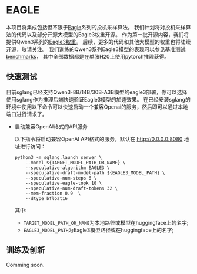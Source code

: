 # EAGLE
本项目将集成包括但不限于[Eagle](https://arxiv.org/pdf/2503.01840)系列的投机采样算法。
我们计划将对投机采样算法的代码以及部分开源大模型的Eagle3权重开源。
作为第一批开源内容，我们将提供Qwen3系列的[Eagle3权重](https://huggingface.co/collections/AngelSlim/qwen3-eagle-686787e3258f84fb09019f32)。
后续，更多的代码和其他大模型的权重也将陆续开源，敬请关注。
我们训练的Qwen3系列Eagle3模型的表现可以参见基准测试[benchmarks](../../performance/speculative_decoding/benchmarks.md)，
其中全部数据都是在单张H20上使用pytorch推理获得。

## 快速测试
目前sglang已经支持Qwen3-8B/14B/30B-A3B模型的eagle3部署，你可以选择使用sglang作为推理后端快速验证Eagle3模型的加速效果。
在已经安装sglang的环境中使用以下命令可以快速启动一个兼容Openai的服务，然后即可以通过本地端口进行请求了。
- 启动兼容OpenAI格式的API服务
    
    以下指令将启动兼容OpenAI API格式的服务，默认在 http://0.0.0.0:8080 地址进行访问：

    ```shell
    python3 -m sglang.launch_server \
        --model ${TARGET_MODEL_PATH_OR_NAME} \
        --speculative-algorithm EAGLE3 \
        --speculative-draft-model-path ${EAGLE3_MODEL_PATH} \
        --speculative-num-steps 6 \
        --speculative-eagle-topk 10 \
        --speculative-num-draft-tokens 32 \
        --mem-fraction 0.9  \
        --dtype bfloat16
    ```
    其中:
    - `TARGET_MODEL_PATH_OR_NAME`为本地路径或模型在huggingface上的名字;
    - `EAGLE3_MODEL_PATH`为Eagle3模型路径或在huggingface上的名字;

## 训练及创新
Comming soon.